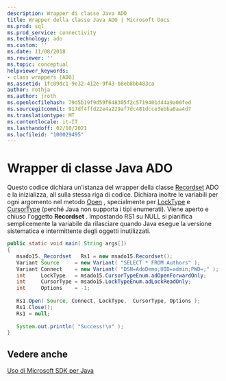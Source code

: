 ```yaml
---
description: Wrapper di classe Java ADO
title: Wrapper della classe Java ADO | Microsoft Docs
ms.prod: sql
ms.prod_service: connectivity
ms.technology: ado
ms.custom: ''
ms.date: 11/08/2018
ms.reviewer: ''
ms.topic: conceptual
helpviewer_keywords:
- class wrappers [ADO]
ms.assetid: 1fc09dc1-9e32-412e-9f43-b8eb8bb483ca
author: rothja
ms.author: jroth
ms.openlocfilehash: 79d5b19f9d59f648305f2c5719401d44a9a00fed
ms.sourcegitcommit: 917df4ffd22e4a229af7dc481dcce3ebba0aa4d7
ms.translationtype: MT
ms.contentlocale: it-IT
ms.lasthandoff: 02/10/2021
ms.locfileid: "100029495"
---
```

# <a name="ado-java-class-wrappers"></a>Wrapper di classe Java ADO
Questo codice dichiara un'istanza del wrapper della classe [Recordset](../../reference/ado-api/recordset-object-ado.md) ADO e la inizializza, all sulla stessa riga di codice. Dichiara inoltre le variabili per ogni argomento nel metodo [Open](../../reference/ado-api/open-method-ado-recordset.md) , specialmente per [LockType](../../reference/ado-api/locktype-property-ado.md) e [CursorType](../../reference/ado-api/cursortype-property-ado.md) (perché Java non supporta i tipi enumerati). Viene aperto e chiuso l'oggetto **Recordset** . Impostando RS1 su NULL si pianifica semplicemente la variabile da rilasciare quando Java esegue la versione sistematica e intermittente degli oggetti inutilizzati.  
  
```java
public static void main( String args[])  
{  
   msado15._Recordset   Rs1 = new msado15.Recordset();  
   Variant Source     = new Variant( "SELECT * FROM Authors" );  
   Variant Connect    = new Variant( "DSN=AdoDemo;UID=admin;PWD=;" );  
   int     LockType   = msado15.CursorTypeEnum.adOpenForwardOnly;  
   int     CursorType = msado15.LockTypeEnum.adLockReadOnly;  
   int     Options    = -1;  
  
   Rs1.Open( Source, Connect, LockType,  CursorType, Options );  
   Rs1.Close();  
   Rs1 = null;  
  
   System.out.println( "Success!\n" );  
}  
```  
  
## <a name="see-also"></a>Vedere anche  
 [Uso di Microsoft SDK per Java](./using-the-microsoft-sdk-for-java.md)